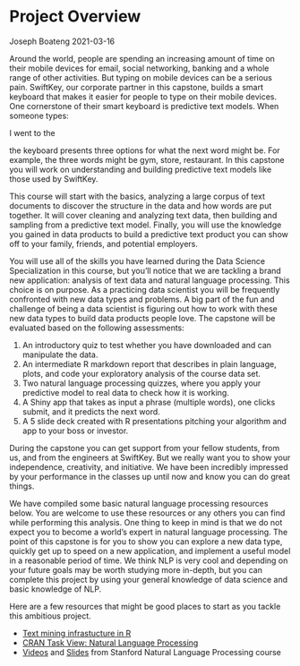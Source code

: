 Project Overview
================
Joseph Boateng
2021-03-16

Around the world, people are spending an increasing amount of time on
their mobile devices for email, social networking, banking and a whole
range of other activities. But typing on mobile devices can be a serious
pain. SwiftKey, our corporate partner in this capstone, builds a smart
keyboard that makes it easier for people to type on their mobile
devices. One cornerstone of their smart keyboard is predictive text
models. When someone types:

I went to the

the keyboard presents three options for what the next word might be. For
example, the three words might be gym, store, restaurant. In this
capstone you will work on understanding and building predictive text
models like those used by SwiftKey.

This course will start with the basics, analyzing a large corpus of text
documents to discover the structure in the data and how words are put
together. It will cover cleaning and analyzing text data, then building
and sampling from a predictive text model. Finally, you will use the
knowledge you gained in data products to build a predictive text product
you can show off to your family, friends, and potential employers.

You will use all of the skills you have learned during the Data Science
Specialization in this course, but you’ll notice that we are tackling a
brand new application: analysis of text data and natural language
processing. This choice is on purpose. As a practicing data scientist
you will be frequently confronted with new data types and problems. A
big part of the fun and challenge of being a data scientist is figuring
out how to work with these new data types to build data products people
love. The capstone will be evaluated based on the following assessments:

1.  An introductory quiz to test whether you have downloaded and can
    manipulate the data.
2.  An intermediate R markdown report that describes in plain language,
    plots, and code your exploratory analysis of the course data set.
3.  Two natural language processing quizzes, where you apply your
    predictive model to real data to check how it is working.
4.  A Shiny app that takes as input a phrase (multiple words), one
    clicks submit, and it predicts the next word.
5.  A 5 slide deck created with R presentations pitching your algorithm
    and app to your boss or investor.

During the capstone you can get support from your fellow students, from
us, and from the engineers at SwiftKey. But we really want you to show
your independence, creativity, and initiative. We have been incredibly
impressed by your performance in the classes up until now and know you
can do great things.

We have compiled some basic natural language processing resources below.
You are welcome to use these resources or any others you can find while
performing this analysis. One thing to keep in mind is that we do not
expect you to become a world’s expert in natural language processing.
The point of this capstone is for you to show you can explore a new data
type, quickly get up to speed on a new application, and implement a
useful model in a reasonable period of time. We think NLP is very cool
and depending on your future goals may be worth studying more in-depth,
but you can complete this project by using your general knowledge of
data science and basic knowledge of NLP.

Here are a few resources that might be good places to start as you
tackle this ambitious project.

  - [Text mining infrastucture in
    R](%22http://www.jstatsoft.org/v25/i05%22)
  - [CRAN Task View: Natural Language
    Processing](%22http://cran.r-project.org/web/views/NaturalLanguageProcessing.html%22)
  - [Videos](%22https://www.youtube.com/user/OpenCourseOnline/search?query=NLP%22)
    and
    [Slides](%22https://web.stanford.edu/~jurafsky/NLPCourseraSlides.html%22)
    from Stanford Natural Language Processing course
